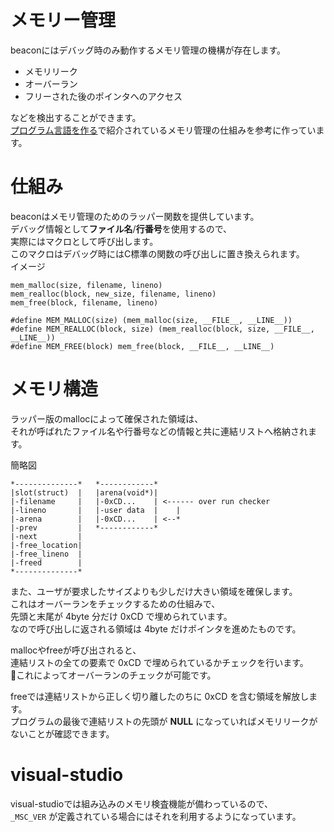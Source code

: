 # メモリー管理
beaconにはデバッグ時のみ動作するメモリ管理の機構が存在します。  
- メモリリーク
- オーバーラン
- フリーされた後のポインタへのアクセス
  
などを検出することができます。  
[プログラム言語を作る](http://kmaebashi.com/programmer/devlang/index.html)で紹介されているメモリ管理の仕組みを参考に作っています。

# 仕組み
beaconはメモリ管理のためのラッパー関数を提供しています。  
デバッグ情報として**ファイル名**/**行番号**を使用するので、  
実際にはマクロとして呼び出します。  
このマクロはデバッグ時にはC標準の関数の呼び出しに置き換えられます。  
イメージ
````
mem_malloc(size, filename, lineno)
mem_realloc(block, new_size, filename, lineno)
mem_free(block, filename, lineno)

#define MEM_MALLOC(size) (mem_malloc(size, __FILE__, __LINE__))
#define MEM_REALLOC(block, size) (mem_realloc(block, size, __FILE__, __LINE__))
#define MEM_FREE(block) mem_free(block, __FILE__, __LINE__)
````

# メモリ構造
ラッパー版のmallocによって確保された領域は、  
それが呼ばれたファイル名や行番号などの情報と共に連結リストへ格納されます。
  
簡略図
````
*--------------*   *------------*
|slot(struct)  |   |arena(void*)|
|-filename     |   |-0xCD...    | <------ over run checker
|-lineno       |   |-user data  |    |
|-arena        |   |-0xCD...    | <--*
|-prev         |   *------------*
|-next         |
|-free_location|
|-free_lineno  |
|-freed        |
*--------------*
````

また、ユーザが要求したサイズよりも少しだけ大きい領域を確保します。  
これはオーバーランをチェックするための仕組みで、  
先頭と末尾が 4byte 分だけ 0xCD で埋められています。  
なので呼び出しに返される領域は 4byte だけポインタを進めたものです。
  
mallocやfreeが呼び出されると、  
連結リストの全ての要素で 0xCD で埋められているかチェックを行います。  
これによってオーバーランのチェックが可能です。

freeでは連結リストから正しく切り離したのちに 0xCD を含む領域を解放します。  
プログラムの最後で連結リストの先頭が **NULL** になっていればメモリリークがないことが確認できます。

# visual-studio
visual-studioでは組み込みのメモリ検査機能が備わっているので、  
`_MSC_VER` が定義されている場合にはそれを利用するようになっています。